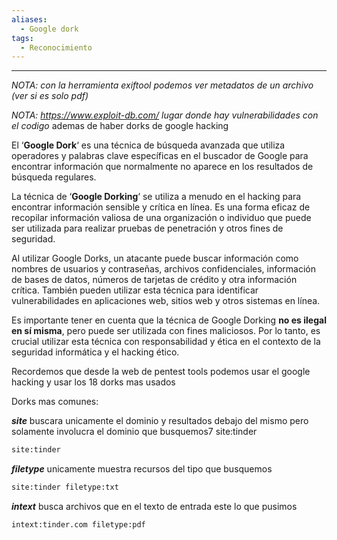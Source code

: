 ```yaml
---
aliases:
  - Google dork
tags:
  - Reconocimiento
---
```

---
*NOTA: con la herramienta exiftool podemos ver metadatos de un archivo (ver si es solo pdf)*

*NOTA: https://www.exploit-db.com/ lugar donde hay vulnerabilidades con el codigo* ademas de haber dorks de google hacking

El ‘**Google Dork**‘ es una técnica de búsqueda avanzada que utiliza operadores y palabras clave específicas en el buscador de Google para encontrar información que normalmente no aparece en los resultados de búsqueda regulares.

La técnica de ‘**Google Dorking**‘ se utiliza a menudo en el hacking para encontrar información sensible y crítica en línea. Es una forma eficaz de recopilar información valiosa de una organización o individuo que puede ser utilizada para realizar pruebas de penetración y otros fines de seguridad.

Al utilizar Google Dorks, un atacante puede buscar información como nombres de usuarios y contraseñas, archivos confidenciales, información de bases de datos, números de tarjetas de crédito y otra información crítica. También pueden utilizar esta técnica para identificar vulnerabilidades en aplicaciones web, sitios web y otros sistemas en línea.

Es importante tener en cuenta que la técnica de Google Dorking **no es ilegal en sí misma**, pero puede ser utilizada con fines maliciosos. Por lo tanto, es crucial utilizar esta técnica con responsabilidad y ética en el contexto de la seguridad informática y el hacking ético.

Recordemos que desde la web de pentest tools podemos usar el google hacking y usar los 18 dorks mas usados 

Dorks mas comunes:

***site*** buscara unicamente el dominio y resultados debajo del mismo pero solamente involucra el dominio que busquemos7
site:tinder 
```python
site:tinder 
```

***filetype*** unicamente muestra recursos del tipo que busquemos
```python
site:tinder filetype:txt
```

***intext*** busca archivos que en el texto de entrada este lo que pusimos
```python
intext:tinder.com filetype:pdf
```

